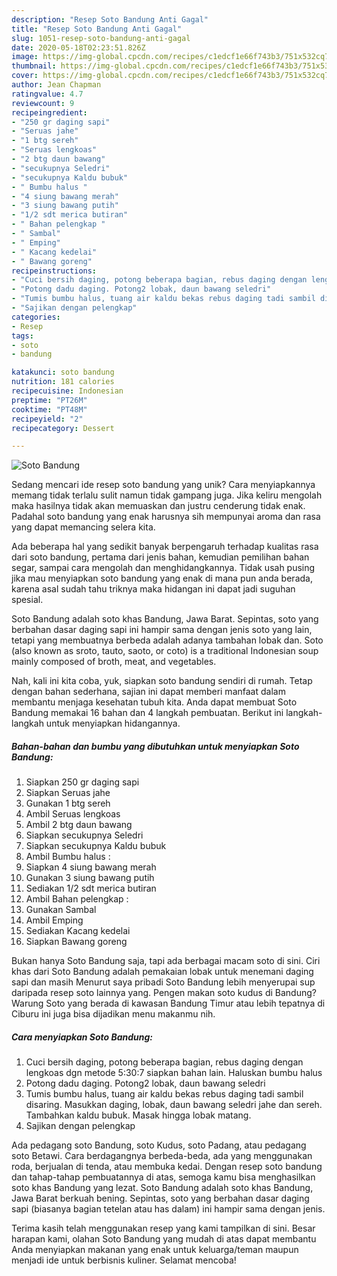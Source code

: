 ```yaml
---
description: "Resep Soto Bandung Anti Gagal"
title: "Resep Soto Bandung Anti Gagal"
slug: 1051-resep-soto-bandung-anti-gagal
date: 2020-05-18T02:23:51.826Z
image: https://img-global.cpcdn.com/recipes/c1edcf1e66f743b3/751x532cq70/soto-bandung-foto-resep-utama.jpg
thumbnail: https://img-global.cpcdn.com/recipes/c1edcf1e66f743b3/751x532cq70/soto-bandung-foto-resep-utama.jpg
cover: https://img-global.cpcdn.com/recipes/c1edcf1e66f743b3/751x532cq70/soto-bandung-foto-resep-utama.jpg
author: Jean Chapman
ratingvalue: 4.7
reviewcount: 9
recipeingredient:
- "250 gr daging sapi"
- "Seruas jahe"
- "1 btg sereh"
- "Seruas lengkoas"
- "2 btg daun bawang"
- "secukupnya Seledri"
- "secukupnya Kaldu bubuk"
- " Bumbu halus "
- "4 siung bawang merah"
- "3 siung bawang putih"
- "1/2 sdt merica butiran"
- " Bahan pelengkap "
- " Sambal"
- " Emping"
- " Kacang kedelai"
- " Bawang goreng"
recipeinstructions:
- "Cuci bersih daging, potong beberapa bagian, rebus daging dengan lengkoas dgn metode 5:30:7 siapkan bahan lain. Haluskan bumbu halus"
- "Potong dadu daging. Potong2 lobak, daun bawang seledri"
- "Tumis bumbu halus, tuang air kaldu bekas rebus daging tadi sambil disaring. Masukkan daging, lobak, daun bawang seledri jahe dan sereh. Tambahkan kaldu bubuk. Masak hingga lobak matang."
- "Sajikan dengan pelengkap"
categories:
- Resep
tags:
- soto
- bandung

katakunci: soto bandung 
nutrition: 181 calories
recipecuisine: Indonesian
preptime: "PT26M"
cooktime: "PT48M"
recipeyield: "2"
recipecategory: Dessert

---
```



![Soto Bandung](https://img-global.cpcdn.com/recipes/c1edcf1e66f743b3/751x532cq70/soto-bandung-foto-resep-utama.jpg)

Sedang mencari ide resep soto bandung yang unik? Cara menyiapkannya memang tidak terlalu sulit namun tidak gampang juga. Jika keliru mengolah maka hasilnya tidak akan memuaskan dan justru cenderung tidak enak. Padahal soto bandung yang enak harusnya sih mempunyai aroma dan rasa yang dapat memancing selera kita.

Ada beberapa hal yang sedikit banyak berpengaruh terhadap kualitas rasa dari soto bandung, pertama dari jenis bahan, kemudian pemilihan bahan segar, sampai cara mengolah dan menghidangkannya. Tidak usah pusing jika mau menyiapkan soto bandung yang enak di mana pun anda berada, karena asal sudah tahu triknya maka hidangan ini dapat jadi suguhan spesial.

Soto Bandung adalah soto khas Bandung, Jawa Barat. Sepintas, soto yang berbahan dasar daging sapi ini hampir sama dengan jenis soto yang lain, tetapi yang membuatnya berbeda adalah adanya tambahan lobak dan. Soto (also known as sroto, tauto, saoto, or coto) is a traditional Indonesian soup mainly composed of broth, meat, and vegetables.


Nah, kali ini kita coba, yuk, siapkan soto bandung sendiri di rumah. Tetap dengan bahan sederhana, sajian ini dapat memberi manfaat dalam membantu menjaga kesehatan tubuh kita. Anda dapat membuat Soto Bandung memakai 16 bahan dan 4 langkah pembuatan. Berikut ini langkah-langkah untuk menyiapkan hidangannya.

<!--inarticleads1-->

##### Bahan-bahan dan bumbu yang dibutuhkan untuk menyiapkan Soto Bandung:

1. Siapkan 250 gr daging sapi
1. Siapkan Seruas jahe
1. Gunakan 1 btg sereh
1. Ambil Seruas lengkoas
1. Ambil 2 btg daun bawang
1. Siapkan secukupnya Seledri
1. Siapkan secukupnya Kaldu bubuk
1. Ambil  Bumbu halus :
1. Siapkan 4 siung bawang merah
1. Gunakan 3 siung bawang putih
1. Sediakan 1/2 sdt merica butiran
1. Ambil  Bahan pelengkap :
1. Gunakan  Sambal
1. Ambil  Emping
1. Sediakan  Kacang kedelai
1. Siapkan  Bawang goreng


Bukan hanya Soto Bandung saja, tapi ada berbagai macam soto di sini. Ciri khas dari Soto Bandung adalah pemakaian lobak untuk menemani daging sapi dan masih Menurut saya pribadi Soto Bandung lebih menyerupai sup daripada resep soto lainnya yang. Pengen makan soto kudus di Bandung? Warung Soto yang berada di kawasan Bandung Timur atau lebih tepatnya di Ciburu ini juga bisa dijadikan menu makanmu nih. 

<!--inarticleads2-->

##### Cara menyiapkan Soto Bandung:

1. Cuci bersih daging, potong beberapa bagian, rebus daging dengan lengkoas dgn metode 5:30:7 siapkan bahan lain. Haluskan bumbu halus
1. Potong dadu daging. Potong2 lobak, daun bawang seledri
1. Tumis bumbu halus, tuang air kaldu bekas rebus daging tadi sambil disaring. Masukkan daging, lobak, daun bawang seledri jahe dan sereh. Tambahkan kaldu bubuk. Masak hingga lobak matang.
1. Sajikan dengan pelengkap


Ada pedagang soto Bandung, soto Kudus, soto Padang, atau pedagang soto Betawi. Cara berdagangnya berbeda-beda, ada yang menggunakan roda, berjualan di tenda, atau membuka kedai. Dengan resep soto bandung dan tahap-tahap pembuatannya di atas, semoga kamu bisa menghasilkan soto khas Bandung yang lezat. Soto Bandung adalah soto khas Bandung, Jawa Barat berkuah bening. Sepintas, soto yang berbahan dasar daging sapi (biasanya bagian tetelan atau has dalam) ini hampir sama dengan jenis. 

Terima kasih telah menggunakan resep yang kami tampilkan di sini. Besar harapan kami, olahan Soto Bandung yang mudah di atas dapat membantu Anda menyiapkan makanan yang enak untuk keluarga/teman maupun menjadi ide untuk berbisnis kuliner. Selamat mencoba!
